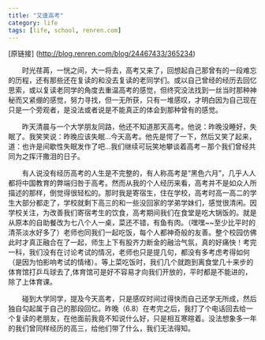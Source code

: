 ```yaml
---
title: "又逢高考"
category: life
tags: [life, school, renren.com]
---
```


[原链接] (http://blog.renren.com/blog/24467433/365234)

　　时光荏苒，一恍之间，大一将去，高考又来了，回想起自己那曾有的一段难忘的历程，还有那些还在复读的和没去复读的老同学们。或以自己曾经的经历去回忆思索，或以复读老同学的角度去重温高考的感觉，但终究没法找到一丝当时那种神秘而又紧绷的感觉，努力寻找，但一无所获，只有一堆感叹，才明白因为自己现在只是一个旁观者，是没法或者说是不能真正的体会到那种曾有的感觉。

　　昨天清晨与一个大学朋友同路，他还不知道那天高考。他说：昨晚没睡好，失眠了。我笑笑说：昨晚应该失眠...今天高考。他先是愕了一下，然后又笑了起来，道：也许是间歇性失眠发作了吧...我们继续可玩笑地攀谈着高考－那个我们曾经共同为之挥汗撒泪的日子。

　　有人说没有经历高考的人生是不完整的，有人称高考是“黑色六月”，几乎人人都将中国教育的弊端归咎于高考。然而从我的个人经历来看，高考并不是如众人所描述的那样，倒觉得很轻松的。那时我是寄宿生，住在学校，高考时高一高二的学生大部分都走了，学校就剩下高三的和一些没回家的学弟学妹们，感觉很清闲。因学校关注，为改善我们寄宿考生的饮食，高考期间我们在食堂是吃大锅饭的。就是从原本的自助餐改为七八个人一桌，菜还不错，有鱼有肉。（嘿嘿~~至少比平时的清茶淡水好多了）老师也同我们一起吃饭，每个人都神奇般的友善。整个校园仿佛此时才真正融合在了一起，师生上下有股齐力断金的融洽气氛，真的好痛快！考完一科，我们没有在讨论考试的情况，老师也只是提几句，都没有多考虑考得如何（是因为怕影响考试的情绪）。等上菜吃饭时，我们几个就跑到离食堂几十来步的体育馆打乒乓球去了,体育馆可是好不容易才向我们开放的，平时都是不能进的，除了上体育课。

　　碰到大学同学，提及今天高考，只是感叹时间过得快而自己还学无所成，然后独自勾起属于自己的那段回忆。昨晚（6.8）在考完之后，我打了个电话回去给一个复读的老朋友，在他面前我竟不知说什么好，只是相互寒暄着。没法想象多一年的我们曾同样经历的高三，给他们带了什么，我们无法得知。 

